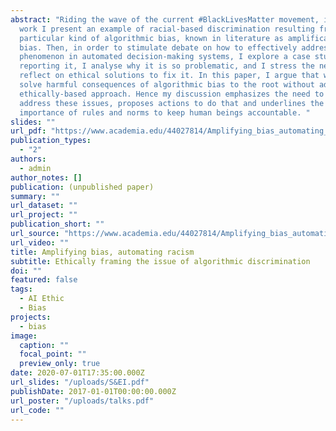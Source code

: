 ```yaml
---
abstract: "Riding the wave of the current #BlackLivesMatter movement, in this
  work I present an example of racial-based discrimination resulting from a
  particular kind of algorithmic bias, known in literature as amplification
  bias. Then, in order to stimulate debate on how to effectively address this
  phenomenon in automated decision-making systems, I explore a case study
  reporting it, I analyse why it is so problematic, and I stress the need to
  reflect on ethical solutions to fix it. In this paper, I argue that we cannot
  solve harmful consequences of algorithmic bias to the root without adopting an
  ethically-based approach. Hence my discussion emphasizes the need to urgently
  address these issues, proposes actions to do that and underlines the
  importance of rules and norms to keep human beings accountable. "
slides: ""
url_pdf: "https://www.academia.edu/44027814/Amplifying_bias_automating_racism_Ethically_framing_the_issue_of_algorithmic_discrimination"
publication_types:
  - "2"
authors:
  - admin
author_notes: []
publication: (unpublished paper)
summary: ""
url_dataset: ""
url_project: ""
publication_short: ""
url_source: "https://www.academia.edu/44027814/Amplifying_bias_automating_racism_Ethically_framing_the_issue_of_algorithmic_discrimination"
url_video: ""
title: Amplifying bias, automating racism
subtitle: Ethically framing the issue of algorithmic discrimination
doi: ""
featured: false
tags:
  - AI Ethic
  - Bias
projects:
  - bias
image:
  caption: ""
  focal_point: ""
  preview_only: true
date: 2020-07-01T17:35:00.000Z
url_slides: "/uploads/S&EI.pdf"
publishDate: 2017-01-01T00:00:00.000Z
url_poster: "/uploads/talks.pdf"
url_code: ""
---
```

